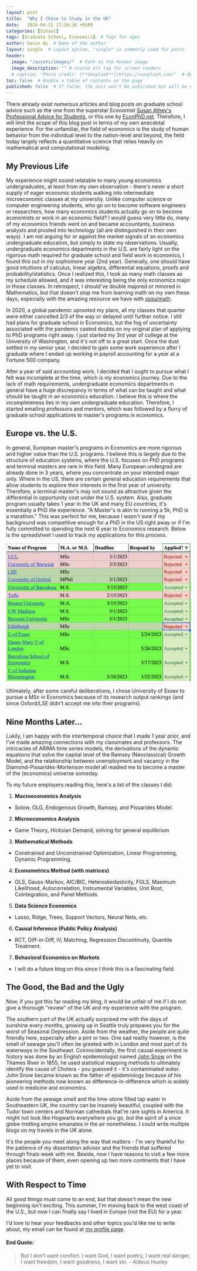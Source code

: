 ```yaml
---
layout: post
title:  "Why I Chose to Study in the UK"
date:   2024-04-21 17:26:36 +0100
categories: [School]
tags: [Graduate School, Economics]  # Tags for spec
author: Gavin Qu  # Name of the author
layout: single  # Layout option, "single" is commonly used for posts
header:
  image: "/assets/images/"  # Path to the header image
  image_description: "" # custom alt tag for screen readers
  # caption: "Photo credit: [**Unsplash**](https://unsplash.com)"  # Optional caption for the header image
toc: false  # Enable a table of contents on the page
published: false  # If false, the post won't be published but will be drafted
---
```

There already exist numerous articles and blog posts on graduate school advice such as the one from the superstar Economist [Susan Athey's Professional Advice for Students](https://gsb-faculty.stanford.edu/susan-athey/professional-advice/), or this one by [EconPhD.net](https://econphd.econwiki.com/guide.htm). Therefore, I will limit the scope of this blog post in terms of my own anecdotal experience. For the unfamiliar, the field of economics is the study of human behavior from the individual level to the nation-level and beyond, the field today largely reflects a quantitative science that relies heavily on mathematical and computational modeling. 

## My Previous Life
My experience might sound relatable to many young economics undergraduates, at least from my own observation - there's never a short supply of eager economic students walking into intermediate microeconomic classes at my university. Unlike computer science or computer engineering students, who go on to become software engineers or researchers, how many economics students actually go on to become economists or work in an economic field? I would guess very little do, many of my economics friends went on and became accountants, business analysts and pivoted into technology (all are distinguished in their own ways). I am not arguing for or against the market signals of an economics undergraduate education, but simply to state my observations. Usually, undergraduate economics departments in the U.S. are fairly light on the rigorous math required for graduate school and field work in economics, I found this out in my sophomore year (2nd year). Generally, one should have good intuitions of calculus, linear algebra, differential equations, proofs and probability/statistics. Once I realized this, I took as many math classes as my schedule allowed, and it was interesting being the only economics major in those classes. In retrospect, I should've double majored or minored in Mathematics, but that doesn't stop me from learning math on my own these days, especially with the amazing resource we have with [ossu/math](https://github.com/ossu/math). 

In 2020, a global pandemic uprooted my plans, all my classes that quarter were either cancelled 2/3 of the way or delayed until further notice. I still had plans for graduate school in Economics, but the fog of uncertainty associated with the pandemic casted doubts on my original plan of applying to PhD programs right away. I just started my 3rd year of college at the University of Washington, and it's not off to a great start. Once the dust settled in my senior year, I decided to gain some work experience after I graduate where I ended up working in payroll accounting for a year at a Fortune 500 company. 

After a year of said accounting work, I decided that I ought to pursue what I felt was incomplete at the time, which is my economics journey. Due to the lack of math requirements, undergraduate economics departments in general have a huge discrepancy in terms of what can be taught and what should be taught in an economics education. I believe this is where the incompleteness lies in my own undergraduate education. Therefore, I started emailing professors and mentors, which was followed by a flurry of graduate school applications to master's programs in economics. 

## Europe vs. the U.S. 
In general, European master's programs in Economics are more rigorous and higher value than the U.S. programs. I believe this is largely due to the structure of education systems, where the U.S. focuses on PhD programs and terminal masters are rare in this field. Many European undergrad are already done in 3 years, where you concentrate on your intended major only. Where in the US, there are certain general education requirements that allow students to explore their interests in the first year of university. Therefore, a terminal master's may not sound as attractive given the differential in opportunity cost under the U.S. system. Also, graduate program usually takes 1 year in the UK and many EU countries, it's essentially a PhD lite experience. "A Master's is akin to running a 5k, PhD is a marathon." This was perfect for me, because I wasn't sure if my background was competitive enough for a PhD in the US right away or if I'm fully committed to spending the next 6 year to Economics research. Below is the spreadsheet I used to track my applications for this process. 

![My Application Spreadsheet](/assets/images/schooltracking.png)

Ultimately, after some careful deliberations, I chose University of Essex to pursue a MSc in Economics because of its research output rankings (and since Oxford/LSE didn't accept me into their programs). 

## Nine Months Later... 
Lukily, I am happy with the intertemporal choice that I made 1 year prior, and I've made amazing connections with my classmates and professors. The intricacies of ARIMA time series models, the derivations of the dynamic equations that solve the capital level of the Ramsey (Neoclassical) Growth Model, and the relationship between unemployment and vacancy in the Diamond-Pissarides-Mortenson model all readied me to become a master of the (economics) universe someday. 

To my future employers reading this, here's a list of the classes I did: 

1. **Macroeconomics Analysis**
  - Solow, OLG, Endogenous Growth, Ramsey, and Pissarides Model. 
2. **Microeconomics Analysis**
  - Game Theory, Hicksian Demand, solving for general equilibrium
3. **Mathematical Methods**
  - Constrained and Unconstrained Optimization, Linear Programming, Dynamic Programming. 
4. **Econometrics Method (with matrices)**
  - OLS, Gauss-Markov, AIC/BIC, Heteroskedasticity, FGLS, Maximum Likelihood, Autocorrelation, Instrumental Variables, Unit Root, Cointegration, and Panel Methods. 
5. **Data Science Economics**
  - Lasso, Ridge, Trees, Support Vectors, Neural Nets, etc. 
6. **Causal Inference (Public Policy Analysis)**
  - RCT, Diff-in-Diff, IV, Matching, Regression Discontinuity, Quantile Treatment. 
7. **Behavioral Economics on Markets**
  - I will do a future blog on this since I think this is a fascinating field. 

## The Good, the Bad and the Ugly
Now, if you got this far reading my blog, it would be unfair of me if I do not give a thorough "review" of the UK and my experience with the program. 

The southern part of the UK actually surprised me with the days of sunshine every months, growing up in Seattle truly prepares you for the worst of Seasonal Depression. Aside from the weather, the people are quite friendly here, especially after a pint or two. One sad reality however, is the smell of sewage you'll often be greeted with in London and most part of its waterways in the Southeast. Coinincidentally, the first causal experiment in history was done by an English  epidemiologist named [John Snow](https://en.wikipedia.org/wiki/John_Snow) on the Thames River in 1855, he used statistical mapping methods to ultimately identify the cause of Cholera - you guessed it - it's contaminated water. John Snow became known as the father of epidemiology because of his pioneering methods now known as difference-in-difference which is widely used in medicine and economics. 

Aside from the sewage smell and the lime-stone filled tap water in Southeastern UK, the country can be insanely beautiful, coupled with the Tudor town centers and Norman cathedrals that're rare sights in America. It might not look like Hogwarts everywhere you go, but the spirit of a once globe-trotting empire emanates in the air nonetheless. I could write multiple blogs on my travels in the UK alone. 

It's the people you meet along the way that matters - I'm very thankful for the patience of my dissertation advisor and the friends that suffered through finals week with me. Beside, now I have reasons to visit a few more places because of them, even opening up two more continents that I have yet to visit. 

## With Respect to Time
All good things must come to an end, but that doesn't mean the new beginning isn't exciting. This summer, I'm moving back to the west coast of the U.S., but now I can finally say I lived in Europe (not the EU) for a year. 

I'd love to hear your feedbacks and other topics you'd like me to write about, my email can be found at [my profile page](https://gjqu.github.io./about/). 

#### End Quote:
> But I don’t want comfort. I want God, I want poetry, I want real danger, I want freedom, I want goodness, I want sin. - Aldous Huxley 
